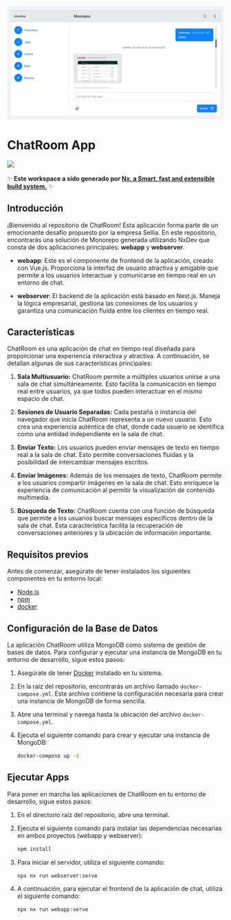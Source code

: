 ![ChatRoom](https://raw.githubusercontent.com/zaibaiman/chatroom/main/chatroom.png)

# ChatRoom App

<a alt="Nx logo" href="https://nx.dev" target="_blank" rel="noreferrer"><img src="https://raw.githubusercontent.com/nrwl/nx/master/images/nx-logo.png" width="45"></a>

✨ **Este workspace a sido generado por [Nx, a Smart, fast and extensible build system.](https://nx.dev)** ✨

## Introducción

¡Bienvenido al repositorio de ChatRoom! Esta aplicación forma parte de un emocionante desafío propuesto por la empresa Sellia. En este repositorio, encontrarás una solución de Monorepo generada utilizando NxDev que consta de dos aplicaciones principales: **webapp** y **webserver**.

- **webapp**: Este es el componente de frontend de la aplicación, creado con Vue.js. Proporciona la interfaz de usuario atractiva y amigable que permite a los usuarios interactuar y comunicarse en tiempo real en un entorno de chat.

- **webserver**: El backend de la aplicación está basado en Nest.js. Maneja la lógica empresarial, gestiona las conexiones de los usuarios y garantiza una comunicación fluida entre los clientes en tiempo real.

## Características

ChatRoom es una aplicación de chat en tiempo real diseñada para proporcionar una experiencia interactiva y atractiva. A continuación, se detallan algunas de sus características principales:

1. **Sala Multiusuario:** ChatRoom permite a múltiples usuarios unirse a una sala de chat simultáneamente. Esto facilita la comunicación en tiempo real entre usuarios, ya que todos pueden interactuar en el mismo espacio de chat.

2. **Sesiones de Usuario Separadas:** Cada pestaña o instancia del navegador que inicia ChatRoom representa a un nuevo usuario. Esto crea una experiencia auténtica de chat, donde cada usuario se identifica como una entidad independiente en la sala de chat.

3. **Enviar Texto:** Los usuarios pueden enviar mensajes de texto en tiempo real a la sala de chat. Esto permite conversaciones fluidas y la posibilidad de intercambiar mensajes escritos.

4. **Enviar Imágenes:** Además de los mensajes de texto, ChatRoom permite a los usuarios compartir imágenes en la sala de chat. Esto enriquece la experiencia de comunicación al permitir la visualización de contenido multimedia.

5. **Búsqueda de Texto:** ChatRoom cuenta con una función de búsqueda que permite a los usuarios buscar mensajes específicos dentro de la sala de chat. Esta característica facilita la recuperación de conversaciones anteriores y la ubicación de información importante.

## Requisitos previos

Antes de comenzar, asegúrate de tener instalados los siguientes componentes en tu entorno local:

- [Node.js](https://nodejs.org/)
- [npm](https://www.npmjs.com/)
- [docker](https://www.docker.com/)

## Configuración de la Base de Datos

La aplicación ChatRoom utiliza MongoDB como sistema de gestión de bases de datos. Para configurar y ejecutar una instancia de MongoDB en tu entorno de desarrollo, sigue estos pasos:

1. Asegúrate de tener [Docker](https://www.docker.com/get-started) instalado en tu sistema.

2. En la raíz del repositorio, encontrarás un archivo llamado `docker-compose.yml`. Este archivo contiene la configuración necesaria para crear una instancia de MongoDB de forma sencilla.

3. Abre una terminal y navega hasta la ubicación del archivo `docker-compose.yml`.

4. Ejecuta el siguiente comando para crear y ejecutar una instancia de MongoDB:

   ```bash
   docker-compose up -d
## Ejecutar Apps

Para poner en marcha las aplicaciones de ChatRoom en tu entorno de desarrollo, sigue estos pasos:

1. En el directorio raíz del repositorio, abre una terminal.

2. Ejecuta el siguiente comando para instalar las dependencias necesarias en ambos proyectos (webapp y webserver):

   ```bash
   npm install
3. Para iniciar el servidor, utiliza el siguiente comando:

   ```bash
   npx nx run webserver:serve
4. A continuación, para ejecutar el frontend de la aplicación de chat, utiliza el siguiente comando:

   ```bash
   npx nx run webapp:serve